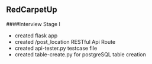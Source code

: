 ## RedCarpetUp

####Interview Stage I
* created flask app
* created /post_location RESTful Api Route
* created api-tester.py testcase file
* created table-create.py for postgreSQL table creation

